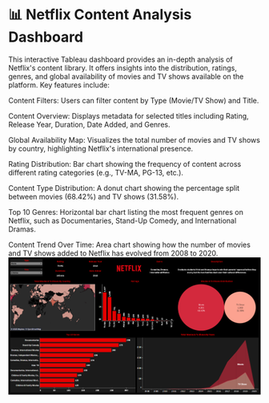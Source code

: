 # 📊 Netflix Content Analysis Dashboard
This interactive Tableau dashboard provides an in-depth analysis of Netflix's content library. It offers insights into the distribution, ratings, genres, and global availability of movies and TV shows available on the platform. Key features include:

Content Filters: Users can filter content by Type (Movie/TV Show) and Title.

Content Overview: Displays metadata for selected titles including Rating, Release Year, Duration, Date Added, and Genres.

Global Availability Map: Visualizes the total number of movies and TV shows by country, highlighting Netflix's international presence.

Rating Distribution: Bar chart showing the frequency of content across different rating categories (e.g., TV-MA, PG-13, etc.).

Content Type Distribution: A donut chart showing the percentage split between movies (68.42%) and TV shows (31.58%).

Top 10 Genres: Horizontal bar chart listing the most frequent genres on Netflix, such as Documentaries, Stand-Up Comedy, and International Dramas.

Content Trend Over Time: Area chart showing how the number of movies and TV shows added to Netflix has evolved from 2008 to 2020.
![Image](/Netflix.PNG)
